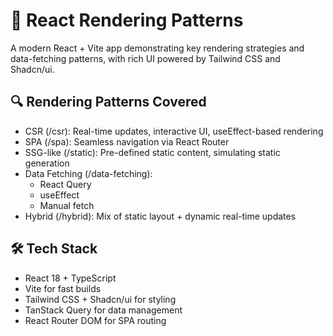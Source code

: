 # 🧩 React Rendering Patterns

A modern React + Vite app demonstrating key rendering strategies and data-fetching patterns, with rich UI powered by Tailwind CSS and Shadcn/ui.

## 🔍 Rendering Patterns Covered

- CSR (/csr): Real-time updates, interactive UI, useEffect-based rendering
- SPA (/spa): Seamless navigation via React Router
- SSG-like (/static): Pre-defined static content, simulating static generation
- Data Fetching (/data-fetching):
  - React Query
  - useEffect
  - Manual fetch
- Hybrid (/hybrid): Mix of static layout + dynamic real-time updates

## 🛠 Tech Stack

- React 18 + TypeScript
- Vite for fast builds
- Tailwind CSS + Shadcn/ui for styling
- TanStack Query for data management
- React Router DOM for SPA routing
